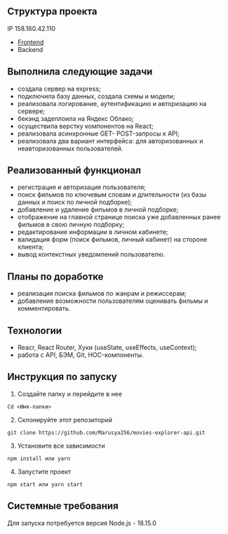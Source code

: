 ## Структура проекта
IP 158.160.42.110
+ [Frontend](https://github.com/Marusya256/movies-explorer-frontend)
+ Backend

## Выполнила следующие задачи
+ создала сервер на express;
+ подключила базу данных, создала схемы и модели;
+ реализовала логирование, аутентификацию и авторизацию на сервере;
+ бекэнд задеплоила на Яндекс Облако;
+ осуществила верстку компонентов на React;
+ реализовала асинхронные GET- POST-запросы к API;
+ реализовала два вариант интерфейса: для авторизованных и неавторизованных пользователей.

## Реализованный функционал
+ регистрация и авторизация пользователя;
+ поиск фильмов по ключевым словам и длительности (из базы данных и поиск по личной подборке);
+ добавление и удаление фильмов в личной подборке;
+ отображение на главной странице поиска уже добавленных ранее фильмов в свою личную подборку;
+ редактирование информации в личном кабинете;
+ валидация форм (поиск фильмов, личный кабинет) на стороне клиента;
+ вывод контекстных уведомлений пользователю.

## Планы по доработке
+ реализация поиска фильмов по жанрам и режиссерам;
+ добавление возможности пользователям оценивать фильмы и комментировать.

## Технологии
+ Reacr, React Router, Хуки (useState, useEffects, useContext);
+ работа с API, БЭМ, Git, HOC-компоненты.

## Инструкция по запуску
1.	Создайте папку и перейдите в нее
```
Cd <Имя-папки>
```
2.	Склонируйте этот репозиторий
```
git clone https://github.com/Marusya256/movies-explorer-api.git
```
3.	Установите все зависимости
```
npm install или yarn
```
4.	Запустите проект
```
npm start или yarn start
```
## Системные требования
Для запуска потребуется версия Node.js - 18.15.0
